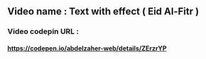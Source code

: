 ## Video name : Text with effect ( Eid Al-Fitr )

### Video codepin URL : 
#### https://codepen.io/abdelzaher-web/details/ZErzrYP
